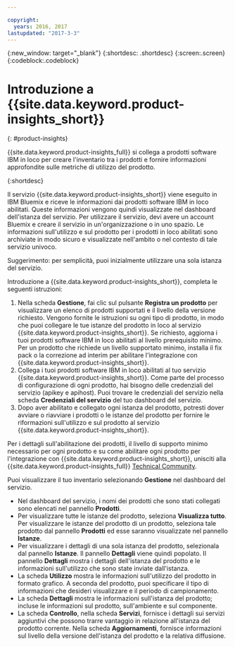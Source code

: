 ```yaml
---

copyright:
  years: 2016, 2017
lastupdated: "2017-3-3"
---
```


{:new_window: target="_blank"}
{:shortdesc: .shortdesc}
{:screen:.screen}
{:codeblock:.codeblock}


# Introduzione a {{site.data.keyword.product-insights_short}}
{: #product-insights}

{{site.data.keyword.product-insights_full}} si collega a prodotti software IBM in loco per creare l'inventario tra i prodotti e fornire informazioni approfondite sulle metriche di utilizzo del prodotto.

{:shortdesc}

Il servizio {{site.data.keyword.product-insights_short}} viene eseguito in IBM Bluemix e riceve le informazioni dai prodotti software IBM in loco abilitati. Queste informazioni vengono quindi visualizzate nel dashboard dell'istanza del servizio. Per utilizzare il servizio, devi avere un account Bluemix e creare il servizio in un'organizzazione o in uno spazio. Le informazioni sull'utilizzo e sul prodotto per i prodotti in loco abilitati sono archiviate in modo sicuro e visualizzate nell'ambito o nel contesto di tale servizio univoco. 

Suggerimento: per semplicità, puoi inizialmente utilizzare una sola istanza del servizio.

Introduzione a {{site.data.keyword.product-insights_short}}, completa le seguenti istruzioni:

1.  Nella scheda **Gestione**, fai clic sul pulsante **Registra un prodotto** per visualizzare un elenco di prodotti supportati e il livello della versione richiesto. Vengono fornite le istruzioni su ogni tipo di prodotto, in modo che puoi collegare le tue istanze del prodotto in loco al servizio {{site.data.keyword.product-insights_short}}. Se richiesto, aggiorna i tuoi prodotti software IBM in loco abilitati al livello prerequisito minimo. Per un prodotto che richiede un livello supportato minimo, installa il fix pack o la correzione ad interim per abilitare l'integrazione con {{site.data.keyword.product-insights_short}}. 
2.  Collega i tuoi prodotti software IBM in loco abilitati al tuo servizio {{site.data.keyword.product-insights_short}}. Come parte del processo di configurazione di ogni prodotto, hai bisogno delle credenziali del servizio (apikey e apihost). Puoi trovare le credenziali del servizio nella scheda **Credenziali del servizio** del tuo dashboard del servizio. 
3.  Dopo aver abilitato e collegato ogni istanza del prodotto, potresti dover avviare o riavviare i prodotti o le istanze del prodotto per fornire le riformazioni sull'utilizzo e sul prodotto al servizio {{site.data.keyword.product-insights_short}}. 

Per i dettagli sull'abilitazione dei prodotti, il livello di supporto minimo necessario per ogni prodotto e su come abilitare ogni prodotto per l'integrazione con {{site.data.keyword.product-insights_short}}, unisciti alla {{site.data.keyword.product-insights_full}} [Technical Community](https://developer.ibm.com/product-insights/).

Puoi visualizzare il tuo inventario selezionando **Gestione** nel dashboard del servizio.  

* Nel dashboard del servizio, i nomi dei prodotti che sono stati collegati sono elencati nel pannello **Prodotti**. 
* Per visualizzare tutte le istanze del prodotto, seleziona **Visualizza tutto**. Per visualizzare le istanze del prodotto di un prodotto, seleziona tale prodotto dal pannello **Prodotti** ed esse saranno visualizzate nel pannello **Istanze**.
* Per visualizzare i dettagli di una sola istanza del prodotto, selezionala dal pannello **Istanze**. Il pannello **Dettagli** viene quindi popolato. Il pannello **Dettagli** mostra i dettagli dell'istanza del prodotto e le informazioni sull'utilizzo che sono state inviate dall'istanza.
* La scheda **Utilizzo** mostra le informazioni sull'utilizzo del prodotto in formato grafico. A seconda del prodotto, puoi specificare il tipo di informazioni che desideri visualizzare e il periodo di campionamento.
* La scheda **Dettagli** mostra le informazioni sull'istanza del prodotto; incluse le informazioni sul prodotto, sull'ambiente e sul componente.
* La scheda **Controllo**, nella scheda **Servizi**, fornisce i dettagli sui servizi aggiuntivi che possono trarre vantaggio in relazione all'istanza del prodotto corrente. Nella scheda **Aggiornamenti**, fornisce informazioni sul livello della versione dell'istanza del prodotto e la relativa diffusione.










